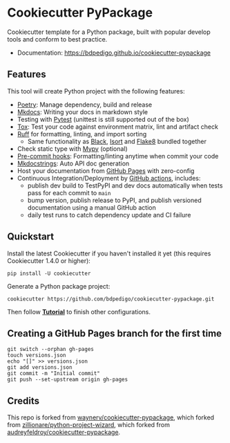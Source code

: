 # Cookiecutter PyPackage

Cookiecutter template for a Python package, built with popular develop tools and conform to best practice.

- Documentation: <https://bdpedigo.github.io/cookiecutter-pypackage>

## Features

This tool will create Python project with the following features:

- [Poetry](https://python-poetry.org/): Manage dependency, build and release
- [Mkdocs](https://www.mkdocs.org): Writing your docs in markdown style
- Testing with [Pytest](https://pytest.org) (unittest is still supported out of the box)
- [Tox](https://tox.readthedocs.io): Test your code against environment matrix, lint and artifact check
- [Ruff](https://docs.astral.sh/ruff/) for formatting, linting, and import sorting
  - Same functionality as [Black](https://github.com/psf/black), [Isort](https://github.com/PyCQA/isort) and [Flake8](https://flake8.pycqa.org) bundled together
- Check static type with [Mypy](http://mypy-lang.org/) (optional)
- [Pre-commit hooks](https://pre-commit.com/): Formatting/linting anytime when commit your code
- [Mkdocstrings](https://mkdocstrings.github.io/): Auto API doc generation
- Host your documentation from [GitHub Pages](https://pages.github.com) with zero-config
- Continuous Integration/Deployment by [GitHub actions](https://github.com/features/actions), includes:
  - publish dev build to TestPyPI and dev docs automatically when tests pass for each commit to `main`
  - bump version, publish release to PyPI, and publish versioned documentation using a manual GitHub action
  - daily test runs to catch dependency update and CI failure

## Quickstart

Install the latest Cookiecutter if you haven't installed it yet (this requires Cookiecutter 1.4.0 or higher):

```
pip install -U cookiecutter
```

Generate a Python package project:

```
cookiecutter https://github.com/bdpedigo/cookiecutter-pypackage.git
```

Then follow **[Tutorial](docs/tutorial.md)** to finish other configurations.

## Creating a GitHub Pages branch for the first time 
```
git switch --orphan gh-pages
touch versions.json
echo "[]" >> versions.json
git add versions.json
git commit -m "Initial commit"
git push --set-upstream origin gh-pages
```

## Credits

This repo is forked from [waynerv/cookiecutter-pypackage](https://github.com/waynerv/cookiecutter-pypackage), which forked from [zillionare/python-project-wizard](https://github.com/zillionare/python-project-wizard), which forked from [audreyfeldroy/cookiecutter-pypackage](https://github.com/audreyfeldroy/cookiecutter-pypackage).
